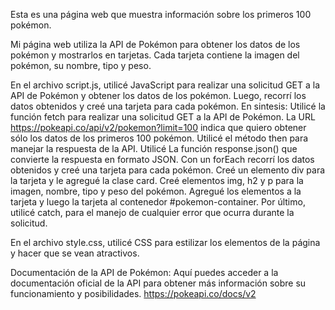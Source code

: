 Esta es una página web que muestra información sobre los primeros 100 pokémon.

Mi página web utiliza la API de Pokémon para obtener los datos de los pokémon y mostrarlos en tarjetas. Cada tarjeta contiene la imagen del pokémon, su nombre, tipo y peso.

En el archivo script.js, utilicé JavaScript para realizar una solicitud GET a la API de Pokémon y obtener los datos de los pokémon. Luego, recorrí los datos obtenidos y creé una tarjeta para cada pokémon. En sintesis: 
Utilicé la función fetch para realizar una solicitud GET a la API de Pokémon.
La URL https://pokeapi.co/api/v2/pokemon?limit=100 indica que quiero obtener sólo los datos de los primeros 100 pokémon.
Utilicé el método then para manejar la respuesta de la API.
Utilicé La función response.json() que convierte la respuesta en formato JSON.
Con un forEach recorrí los datos obtenidos y creé una tarjeta para cada pokémon.
Creé un elemento div para la tarjeta y le agregué la clase card.
Creé elementos img, h2 y p para la imagen, nombre, tipo y peso del pokémon.
Agregué los elementos a la tarjeta y luego la tarjeta al contenedor #pokemon-container.
Por último, utilicé catch, para el manejo de cualquier error que ocurra durante la solicitud.

En el archivo style.css, utilicé CSS para estilizar los elementos de la página y hacer que se vean atractivos.

Documentación de la API de Pokémon: Aquí puedes acceder a la documentación oficial de la API para obtener más información sobre su funcionamiento y posibilidades. https://pokeapi.co/docs/v2
